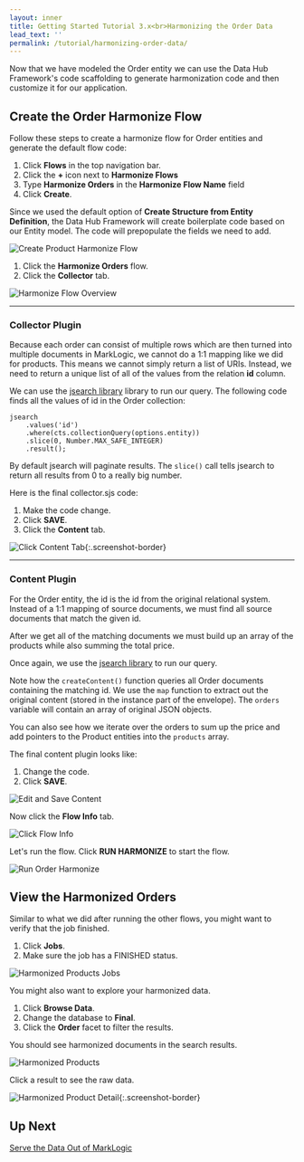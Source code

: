 ```yaml
---
layout: inner
title: Getting Started Tutorial 3.x<br>Harmonizing the Order Data
lead_text: ''
permalink: /tutorial/harmonizing-order-data/
---
```


Now that we have modeled the Order entity we can use the Data Hub Framework's code scaffolding to generate harmonization code and then customize it for our application.

## Create the Order Harmonize Flow

Follow these steps to create a harmonize flow for Order entities and generate the default flow code:

1. Click **Flows** in the top navigation bar.
1. Click the **+** icon next to **Harmonize Flows**
1. Type **Harmonize Orders** in the **Harmonize Flow Name** field
1. Click **Create**.

Since we used the default option of **Create Structure from Entity Definition**, the Data Hub Framework will create boilerplate code based on our Entity model. The code will prepopulate the fields we need to add.

![Create Product Harmonize Flow]({{site.baseurl}}/images/3x/harmonizing-order-data/create-order-harmonize-flow.png)

1. Click the **Harmonize Orders** flow. 
1. Click the **Collector** tab.

![Harmonize Flow Overview]({{site.baseurl}}/images/3x/harmonizing-order-data/go-to-order-collector.png)

<hr>

### Collector Plugin

Because each order can consist of multiple rows which are then turned into multiple documents in MarkLogic, we cannot do a 1:1 mapping like we did for products. This means we cannot simply return a list of URIs. Instead, we need to return a unique list of all of the values from the relation **id** column.

We can use the [jsearch library](https://docs.marklogic.com/guide/search-dev/javascript) library to run our query. The following code finds all the values of id in the Order collection:

```$javascript
jsearch
    .values('id')
    .where(cts.collectionQuery(options.entity))
    .slice(0, Number.MAX_SAFE_INTEGER)
    .result();
```

By default jsearch will paginate results. The `slice()` call tells jsearch to return all results from 0 to a really big number.

Here is the final collector.sjs code:  

<div class="embed-git lang-js" href="//raw.githubusercontent.com/marklogic-community/marklogic-data-hub/develop/examples/online-store/plugins/entities/Order/harmonize/Harmonize Orders/collector/collector.sjs"></div>

1. Make the code change.
1. Click **SAVE**.
1. Click the **Content** tab.

![Click Content Tab]({{site.baseurl}}/images/3x/harmonizing-order-data/save-order-collector.png){:.screenshot-border}

<hr>

### Content Plugin
For the Order entity, the id is the id from the original relational system. Instead of a 1:1 mapping of source documents, we must find all source documents that match the given id.

After we get all of the matching documents we must build up an array of the products while also summing the total price.

Once again, we use the [jsearch library](https://docs.marklogic.com/guide/search-dev/javascript) to run our query.

Note how the `createContent()` function queries all Order documents containing the matching id.  We use the `map` function to extract out the original content (stored in the instance part of the envelope). The `orders` variable will contain an array of original JSON objects.

You can also see how we iterate over the orders to sum up the price and add pointers to the Product entities into the `products` array.

<!--- DHFPROD-646 TODO https://github.com/marklogic/marklogic-data-hub/issues/790#issuecomment-373142377 -->

The final content plugin looks like:

<div class="embed-git lang-js" href="//raw.githubusercontent.com/marklogic-community/marklogic-data-hub/develop/examples/online-store/plugins/entities/Order/harmonize/Harmonize Orders/content/content.sjs"></div>

1. Change the code.
1. Click **SAVE**.

![Edit and Save Content]({{site.baseurl}}/images/3x/harmonizing-order-data/save-order-content.png)

Now click the **Flow Info** tab.

![Click Flow Info]({{site.baseurl}}/images/3x/harmonizing-order-data/click-flow-info2.png)

Let's run the flow. Click **RUN HARMONIZE** to start the flow.

![Run Order Harmonize]({{site.baseurl}}/images/3x/harmonizing-order-data/run-order-harmonize.png)

## View the Harmonized Orders

Similar to what we did after running the other flows, you might want to verify that the job finished.

1. Click **Jobs**.
1. Make sure the job has a FINISHED status.

![Harmonized Products Jobs]({{site.baseurl}}/images/3x/harmonizing-order-data/harmonized-orders-jobs.png)

You might also want to explore your harmonized data.

1. Click **Browse Data**.
1. Change the database to **Final**.
1. Click the **Order** facet to filter the results.

You should see harmonized documents in the search results.

![Harmonized Products]({{site.baseurl}}/images/3x/harmonizing-order-data/harmonized-orders.png)

Click a result to see the raw data.

![Harmonized Product Detail]({{site.baseurl}}/images/3x/harmonizing-order-data/harmonized-order-details.png){:.screenshot-border}

## Up Next

[Serve the Data Out of MarkLogic](../serve-data/)
